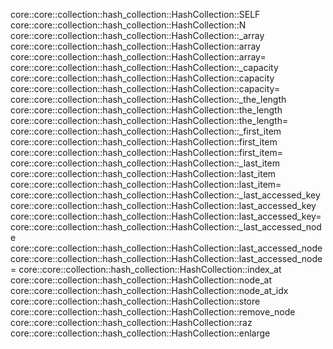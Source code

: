 core::core::collection::hash_collection::HashCollection::SELF
core::core::collection::hash_collection::HashCollection::N
core::core::collection::hash_collection::HashCollection::_array
core::core::collection::hash_collection::HashCollection::array
core::core::collection::hash_collection::HashCollection::array=
core::core::collection::hash_collection::HashCollection::_capacity
core::core::collection::hash_collection::HashCollection::capacity
core::core::collection::hash_collection::HashCollection::capacity=
core::core::collection::hash_collection::HashCollection::_the_length
core::core::collection::hash_collection::HashCollection::the_length
core::core::collection::hash_collection::HashCollection::the_length=
core::core::collection::hash_collection::HashCollection::_first_item
core::core::collection::hash_collection::HashCollection::first_item
core::core::collection::hash_collection::HashCollection::first_item=
core::core::collection::hash_collection::HashCollection::_last_item
core::core::collection::hash_collection::HashCollection::last_item
core::core::collection::hash_collection::HashCollection::last_item=
core::core::collection::hash_collection::HashCollection::_last_accessed_key
core::core::collection::hash_collection::HashCollection::last_accessed_key
core::core::collection::hash_collection::HashCollection::last_accessed_key=
core::core::collection::hash_collection::HashCollection::_last_accessed_node
core::core::collection::hash_collection::HashCollection::last_accessed_node
core::core::collection::hash_collection::HashCollection::last_accessed_node=
core::core::collection::hash_collection::HashCollection::index_at
core::core::collection::hash_collection::HashCollection::node_at
core::core::collection::hash_collection::HashCollection::node_at_idx
core::core::collection::hash_collection::HashCollection::store
core::core::collection::hash_collection::HashCollection::remove_node
core::core::collection::hash_collection::HashCollection::raz
core::core::collection::hash_collection::HashCollection::enlarge